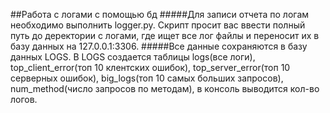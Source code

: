 ##Работа с логами с помощью бд
#####Для записи отчета по логам необходимо выполнить logger.py. Скрипт просит вас ввести полный путь до деректории с логами, где ищет все лог файлы и переносит их в базу данных на 127.0.0.1:3306.
#####Все данные сохраняются в базу данных LOGS. В LOGS создается таблицы logs(все логи), top\_client\_error(топ 10 клентских ошибок), top\_server\_error(топ 10 серверных ошибок), big\_logs(топ 10 самых больших запросов),  num\_method(число запросов по методам), в консоль выводится кол-во логов.